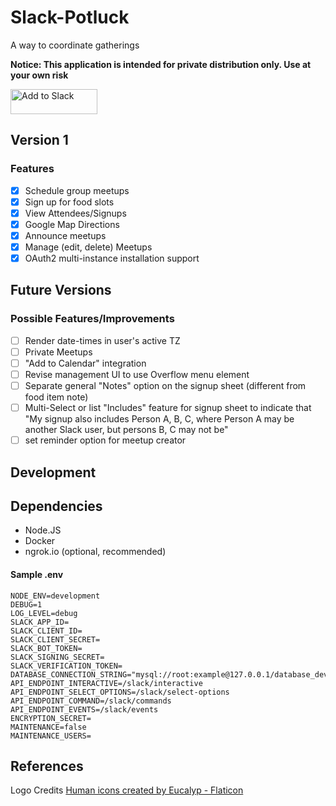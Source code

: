 # Slack-Potluck
A way to coordinate gatherings

**Notice: This application is intended for private distribution only. Use at your own risk**

<a href="https://slack.com/oauth/v2/authorize?client_id=3832577931127.4950891124451&scope=app_mentions:read,channels:join,chat:write,commands,users:read&user_scope="><img alt="Add to Slack" height="40" width="139" src="https://platform.slack-edge.com/img/add_to_slack.png" srcSet="https://platform.slack-edge.com/img/add_to_slack.png 1x, https://platform.slack-edge.com/img/add_to_slack@2x.png 2x" /></a>

## Version 1

### Features
- [x] Schedule group meetups
- [x] Sign up for food slots
- [x] View Attendees/Signups
- [x] Google Map Directions
- [x] Announce meetups
- [x] Manage (edit, delete) Meetups
- [x] OAuth2 multi-instance installation support

## Future Versions
### Possible Features/Improvements
- [ ] Render date-times in user's active TZ
- [ ] Private Meetups
- [ ] "Add to Calendar" integration
- [ ] Revise management UI to use Overflow menu element
- [ ] Separate general "Notes" option on the signup sheet (different from food item note)
- [ ] Multi-Select or list "Includes" feature for signup sheet to indicate that "My signup also includes Person A, B, C, where Person A may be another Slack user, but persons B, C may not be"
- [ ] set reminder option for meetup creator

## Development

## Dependencies
- Node.JS
- Docker
- ngrok.io (optional, recommended)

#### Sample .env
```
NODE_ENV=development
DEBUG=1
LOG_LEVEL=debug
SLACK_APP_ID=
SLACK_CLIENT_ID=
SLACK_CLIENT_SECRET=
SLACK_BOT_TOKEN=
SLACK_SIGNING_SECRET=
SLACK_VERIFICATION_TOKEN=
DATABASE_CONNECTION_STRING="mysql://root:example@127.0.0.1/database_dev"
API_ENDPOINT_INTERACTIVE=/slack/interactive
API_ENDPOINT_SELECT_OPTIONS=/slack/select-options
API_ENDPOINT_COMMAND=/slack/commands
API_ENDPOINT_EVENTS=/slack/events
ENCRYPTION_SECRET=
MAINTENANCE=false
MAINTENANCE_USERS=
```


## References
Logo Credits
<a href="https://www.flaticon.com/free-icons/human" title="human icons">Human icons created by Eucalyp - Flaticon</a>
